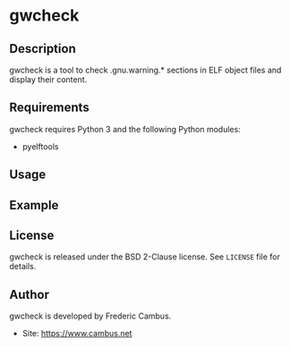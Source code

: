 # gwcheck

## Description

gwcheck is a tool to check .gnu.warning.* sections in ELF object
files and display their content.

## Requirements

gwcheck requires Python 3 and the following Python modules:

- pyelftools

## Usage

## Example

## License

gwcheck is released under the BSD 2-Clause license. See `LICENSE` file for details.

## Author

gwcheck is developed by Frederic Cambus.

- Site: https://www.cambus.net
